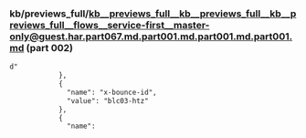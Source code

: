 ### kb/previews_full/kb__previews_full__kb__previews_full__kb__previews_full__flows__service-first__master-only@guest.har.part067.md.part001.md.part001.md.part001.md (part 002)

```md
d"
            },
            {
              "name": "x-bounce-id",
              "value": "blc03-htz"
            },
            {
              "name":
```

```
